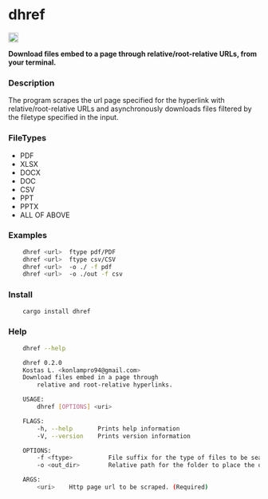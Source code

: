 # dhref 

[<img alt="crates.io" src="https://img.shields.io/crates/v/dhref.svg?style=for-the-badge&color=fc8d62&logo=rust" height="20">](https://crates.io/crates/dhref)

**Download files embed to a page through relative/root-relative URLs, from your terminal.**

### Description
The program scrapes the url page specified for the hyperlink with   
relative/root-relative URLs and asynchronously downloads files filtered
by the filetype specified in the input.

### FileTypes
* PDF
* XLSX
* DOCX
* DOC
* CSV
* PPT
* PPTX
* ALL OF ABOVE


### Examples

```bash
    dhref <url>  ftype pdf/PDF
    dhref <url>  ftype csv/CSV
    dhref <url>  -o ./ -f pdf
    dhref <url>  -o ./out -f csv
```

### Install

```bash
    cargo install dhref
```

### Help

```bash
    dhref --help

    dhref 0.2.0
    Kostas L. <konlampro94@gmail.com>
    Download files embed in a page through
        relative and root-relative hyperlinks.

    USAGE:
        dhref [OPTIONS] <uri>

    FLAGS:
        -h, --help       Prints help information
        -V, --version    Prints version information

    OPTIONS:
        -f <ftype>          File suffix for the type of files to be searched( e.g pdf,doc,csv). (Optional)
        -o <out_dir>        Relative path for the folder to place the output. (Optional)

    ARGS:
        <uri>    Http page url to be scraped. (Required)
```
